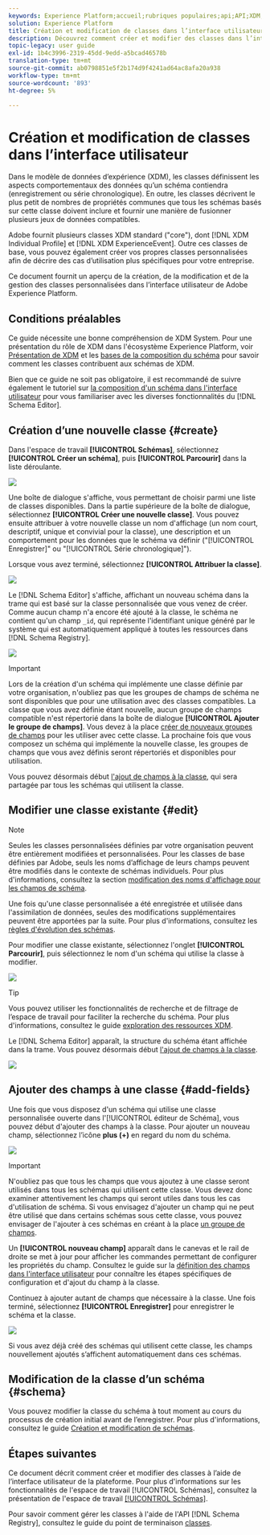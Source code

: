 ```yaml
---
keywords: Experience Platform;accueil;rubriques populaires;api;API;XDM;XDM system;experience data model;ui;workspace;class;classes;
solution: Experience Platform
title: Création et modification de classes dans l’interface utilisateur
description: Découvrez comment créer et modifier des classes dans l’interface utilisateur de l’Experience Platform.
topic-legacy: user guide
exl-id: 1b4c3996-2319-45dd-9edd-a5bcad46578b
translation-type: tm+mt
source-git-commit: ab0798851e5f2b174d9f4241ad64ac8afa20a938
workflow-type: tm+mt
source-wordcount: '893'
ht-degree: 5%

---
```


# Création et modification de classes dans l’interface utilisateur

Dans le modèle de données d’expérience (XDM), les classes définissent les aspects comportementaux des données qu’un schéma contiendra (enregistrement ou série chronologique). En outre, les classes décrivent le plus petit de nombres de propriétés communes que tous les schémas basés sur cette classe doivent inclure et fournir une manière de fusionner plusieurs jeux de données compatibles.

Adobe fournit plusieurs classes XDM standard (&quot;core&quot;), dont [!DNL XDM Individual Profile] et [!DNL XDM ExperienceEvent]. Outre ces classes de base, vous pouvez également créer vos propres classes personnalisées afin de décrire des cas d’utilisation plus spécifiques pour votre entreprise.

Ce document fournit un aperçu de la création, de la modification et de la gestion des classes personnalisées dans l’interface utilisateur de Adobe Experience Platform.

## Conditions préalables  

Ce guide nécessite une bonne compréhension de XDM System. Pour une présentation du rôle de XDM dans l&#39;écosystème Experience Platform, voir [Présentation de XDM](../../home.md) et les [bases de la composition du schéma](../../schema/composition.md) pour savoir comment les classes contribuent aux schémas de XDM.

Bien que ce guide ne soit pas obligatoire, il est recommandé de suivre également le tutoriel sur [la composition d&#39;un schéma dans l&#39;interface utilisateur](../../tutorials/create-schema-ui.md) pour vous familiariser avec les diverses fonctionnalités du [!DNL Schema Editor].

## Création d’une nouvelle classe {#create}

Dans l&#39;espace de travail **[!UICONTROL Schémas]**, sélectionnez **[!UICONTROL Créer un schéma]**, puis **[!UICONTROL Parcourir]** dans la liste déroulante.

![](../../images/ui/resources/classes/browse-classes.png)

Une boîte de dialogue s&#39;affiche, vous permettant de choisir parmi une liste de classes disponibles. Dans la partie supérieure de la boîte de dialogue, sélectionnez **[!UICONTROL Créer une nouvelle classe]**. Vous pouvez ensuite attribuer à votre nouvelle classe un nom d&#39;affichage (un nom court, descriptif, unique et convivial pour la classe), une description et un comportement pour les données que le schéma va définir (&quot;[!UICONTROL Enregistrer]&quot; ou &quot;[!UICONTROL Série chronologique]&quot;).

Lorsque vous avez terminé, sélectionnez **[!UICONTROL Attribuer la classe]**.

![](../../images/ui/resources/classes/class-details.png)

Le [!DNL Schema Editor] s&#39;affiche, affichant un nouveau schéma dans la trame qui est basé sur la classe personnalisée que vous venez de créer. Comme aucun champ n&#39;a encore été ajouté à la classe, le schéma ne contient qu&#39;un champ `_id`, qui représente l&#39;identifiant unique généré par le système qui est automatiquement appliqué à toutes les ressources dans [!DNL Schema Registry].

![](../../images/ui/resources/classes/schema.png)

>[!IMPORTANT]
>
>Lors de la création d&#39;un schéma qui implémente une classe définie par votre organisation, n&#39;oubliez pas que les groupes de champs de schéma ne sont disponibles que pour une utilisation avec des classes compatibles. La classe que vous avez définie étant nouvelle, aucun groupe de champs compatible n&#39;est répertorié dans la boîte de dialogue **[!UICONTROL Ajouter le groupe de champs]**. Vous devez à la place [créer de nouveaux groupes de champs](./field-groups.md#create) pour les utiliser avec cette classe. La prochaine fois que vous composez un schéma qui implémente la nouvelle classe, les groupes de champs que vous avez définis seront répertoriés et disponibles pour utilisation.

Vous pouvez désormais début [l&#39;ajout de champs à la classe](#add-fields), qui sera partagée par tous les schémas qui utilisent la classe.

## Modifier une classe existante {#edit}

>[!NOTE]
>
>Seules les classes personnalisées définies par votre organisation peuvent être entièrement modifiées et personnalisées. Pour les classes de base définies par Adobe, seuls les noms d’affichage de leurs champs peuvent être modifiés dans le contexte de schémas individuels. Pour plus d&#39;informations, consultez la section [modification des noms d&#39;affichage pour les champs de schéma](./schemas.md#display-names).
>
>Une fois qu&#39;une classe personnalisée a été enregistrée et utilisée dans l&#39;assimilation de données, seules des modifications supplémentaires peuvent être apportées par la suite. Pour plus d&#39;informations, consultez les [règles d&#39;évolution des schémas](../../schema/composition.md#evolution).

Pour modifier une classe existante, sélectionnez l&#39;onglet **[!UICONTROL Parcourir]**, puis sélectionnez le nom d&#39;un schéma qui utilise la classe à modifier.

![](../../images/ui/resources/classes/select-for-edit.png)

>[!TIP]
>
>Vous pouvez utiliser les fonctionnalités de recherche et de filtrage de l’espace de travail pour faciliter la recherche du schéma. Pour plus d&#39;informations, consultez le guide [exploration des ressources XDM](../explore.md).

Le [!DNL Schema Editor] apparaît, la structure du schéma étant affichée dans la trame. Vous pouvez désormais début [l&#39;ajout de champs à la classe](#add-fields).

![](../../images/ui/resources/classes/edit.png)

## Ajouter des champs à une classe {#add-fields}

Une fois que vous disposez d&#39;un schéma qui utilise une classe personnalisée ouverte dans l&#39;[!UICONTROL éditeur de Schéma], vous pouvez début d&#39;ajouter des champs à la classe. Pour ajouter un nouveau champ, sélectionnez l’icône **plus (+)** en regard du nom du schéma.

![](../../images/ui/resources/classes/add-field.png)

>[!IMPORTANT]
>
>N&#39;oubliez pas que tous les champs que vous ajoutez à une classe seront utilisés dans tous les schémas qui utilisent cette classe. Vous devez donc examiner attentivement les champs qui seront utiles dans tous les cas d&#39;utilisation de schéma. Si vous envisagez d&#39;ajouter un champ qui ne peut être utilisé que dans certains schémas sous cette classe, vous pouvez envisager de l&#39;ajouter à ces schémas en créant à la place [un groupe de champs](./field-groups.md#create).

Un **[!UICONTROL nouveau champ]** apparaît dans le canevas et le rail de droite se met à jour pour afficher les commandes permettant de configurer les propriétés du champ. Consultez le guide sur la [définition des champs dans l&#39;interface utilisateur](../fields/overview.md#define) pour connaître les étapes spécifiques de configuration et d&#39;ajout du champ à la classe.

Continuez à ajouter autant de champs que nécessaire à la classe. Une fois terminé, sélectionnez **[!UICONTROL Enregistrer]** pour enregistrer le schéma et la classe.

![](../../images/ui/resources/classes/save.png)

Si vous avez déjà créé des schémas qui utilisent cette classe, les champs nouvellement ajoutés s’affichent automatiquement dans ces schémas.

## Modification de la classe d’un schéma {#schema}

Vous pouvez modifier la classe du schéma à tout moment au cours du processus de création initial avant de l’enregistrer. Pour plus d&#39;informations, consultez le guide [Création et modification de schémas](./schemas.md#change-class).

## Étapes suivantes

Ce document décrit comment créer et modifier des classes à l’aide de l’interface utilisateur de la plateforme. Pour plus d&#39;informations sur les fonctionnalités de l&#39;espace de travail [!UICONTROL Schémas], consultez la présentation de l&#39;espace de travail [[!UICONTROL Schémas]](../overview.md).

Pour savoir comment gérer les classes à l&#39;aide de l&#39;API [!DNL Schema Registry], consultez le guide du point de terminaison [classes](../../api/classes.md).
